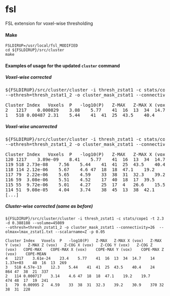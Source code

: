 # fsl
FSL extension for voxel-wise thresholding

#### Make
```
FSLDIRUP=/usr/local/fsl_MODIFIED
cd ${FSLDIRUP}/src/cluster
make
```

#### Examples of usage for the updated `cluster` command
##### Voxel-wise corrected
<pre>
${FSLDIRUP}/src/cluster/cluster -i thresh_zstat1 -c stats/cope1 -t 2.3 -d 0.388188 --volume=45089 
--othresh=thresh_zstat1_2 -o cluster_mask_zstat1 --connectivity=26 --olmax=lmax_zstat1.txt --scalarname=Z -p 0.05 --voxthresh

Cluster Index   Voxels  P   -log10(P)   Z-MAX   Z-MAX X (vox)   Z-MAX Y (vox)   Z-MAX Z (vox)   Z-COG X (vox)   Z-COG Y (vox)   Z-COG Z (vox)   COPE-MAX    COPE-MAX X (vox)    COPE-MAX Y (vox)    COPE-MAX Z (vox)    COPE-MEAN
2   1217    0.000829    3.08    5.77    41  16  13  34  14.7    14  1.37e+03    40  16  13  269
1   518 0.00487 2.31    5.44    41  41  25  43.5    40.4    24  864 47  38  21  337
</pre>

##### Voxel-wise uncorrected
<pre>
${FSLDIRUP}/src/cluster/cluster -i thresh_zstat1 -c stats/cope1 -t 2.3 -d 0.388188 --volume=45089 
--othresh=thresh_zstat1_2 -o cluster_mask_zstat1 --connectivity=26 --olmax=lmax_zstat1.txt --scalarname=Z -p 0.05 <b>--voxuncthresh</b>

Cluster Index	Voxels	P	-log10(P)	Z-MAX	Z-MAX X (vox)	Z-MAX Y (vox)	Z-MAX Z (vox)	Z-COG X (vox)	Z-COG Y (vox)	Z-COG Z (vox)	COPE-MAX	COPE-MAX X (vox)	COPE-MAX Y (vox)	COPE-MAX Z (vox)	COPE-MEAN
120	1217	3.89e-09	8.41	5.77	41	16	13	34	14.7	14	1.37e+03	40	16	13	269
119	518	2.73e-08	7.56	5.44	41	41	25	43.5	40.4	24	864	47	38	21	337
118	114	2.12e-06	5.67	4.6	47	18	18	47.1	19.2	19.7	474	48	17	19	241
117	79	2.22e-06	5.65	4.59	33	38	31	32.3	39.2	30.9	370	32	38	31	228
116	59	3.08e-06	5.51	4.52	17	40	18	17	39.5	19.2	675	15	38	19	334
115	55	9.72e-06	5.01	4.27	25	17	4	26.6	15.5	4.68	299	25	17	4	200
114	51	9.08e-05	4.04	3.74	38	45	13	38	42.1	13.6	452	37	42	15	245
[...]
</pre>

##### Cluster-wise corrected (same as before)
```
${FSLDIRUP}/src/cluster/cluster -i thresh_zstat1 -c stats/cope1 -t 2.3 -d 0.388188 --volume=45089 
--othresh=thresh_zstat1_2 -o cluster_mask_zstat1 --connectivity=26  --olmax=lmax_zstat1.txt --scalarname=Z -p 0.05

Cluster Index   Voxels  P   -log10(P)   Z-MAX   Z-MAX X (vox)   Z-MAX Y (vox)   Z-MAX Z (vox)   Z-COG X (vox)   Z-COG Y (vox)   Z-COG Z (vox)   COPE-MAX    COPE-MAX X (vox)    COPE-MAX Y (vox)    COPE-MAX Z (vox)    COPE-MEAN
4   1217    3.61e-24    23.4    5.77    41  16  13  34  14.7    14  1.37e+03    40  16  13  269
3   518 4.57e-13    12.3    5.44    41  41  25  43.5    40.4    24  864 47  38  21  337
2   114 0.000717    3.14    4.6 47  18  18  47.1    19.2    19.7    474 48  17  19  241
1   79  0.00995 2   4.59    33  38  31  32.3    39.2    30.9    370 32  38  31  228
```
